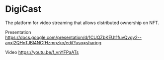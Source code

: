 # DigiCast
The platform for video streaming that allows distributed ownership on NFT.

Presentation
https://docs.google.com/presentation/d/1CUQZbKEUt1fuvQvgv2--apxl2QHnTJBl4NCfHzmpzko/edit?usp=sharing

Video
https://youtu.be/f_vnYFPaATs
